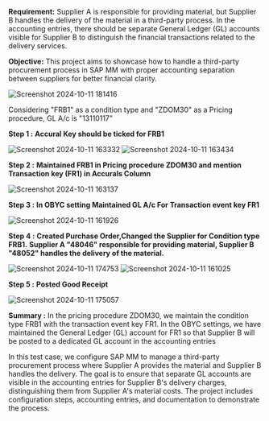 **Requirement:** Supplier A is responsible for providing material, but Supplier B handles the delivery of the material in a third-party process. In the accounting entries, there should be separate General Ledger (GL) accounts visible for Supplier B to distinguish the financial transactions related to the delivery services.

**Objective:** This project aims to showcase how to handle a third-party procurement process in SAP MM with proper accounting separation between suppliers for better financial clarity.

![Screenshot 2024-10-11 181416](https://github.com/user-attachments/assets/0aaa5249-46ea-4a05-9fe5-8f4c9fc12856)

Considering "FRB1" as a condition type and "ZDOM30" as a Pricing procedure, GL A/c is "13110117"


**Step 1 :** **Accural Key should be ticked for FRB1**

![Screenshot 2024-10-11 163332](https://github.com/user-attachments/assets/414d0458-d48c-4a21-885f-f4e2963eccad)
![Screenshot 2024-10-11 163434](https://github.com/user-attachments/assets/f45d66d4-4366-4672-b64f-b165890c86cc)



**Step 2 :** **Maintained FRB1 in Pricing procedure ZDOM30 and mention Transaction key (FR1) in Accurals Column**

![Screenshot 2024-10-11 163137](https://github.com/user-attachments/assets/9ffc90db-b32d-4ffa-a25c-e7ca17d8fd90)



**Step 3 :** **In OBYC setting Maintained GL A/c For Transaction event key FR1**

![Screenshot 2024-10-11 161926](https://github.com/user-attachments/assets/74a222e0-1c48-489b-9574-f8bae1fe001a)



**Step 4 :** **Created Purchase Order,Changed the Supplier for Condition type FRB1.** 
             **Supplier A "48046" responsible for providing material, Supplier B "48052" handles the delivery of the material.**
   
![Screenshot 2024-10-11 174753](https://github.com/user-attachments/assets/18a73289-931b-4864-b105-868dcdc51baf)
![Screenshot 2024-10-11 161025](https://github.com/user-attachments/assets/65ae949e-1136-4dfa-aec2-4374d7eae5cf)



**Step 5 :** **Posted Good Receipt**

![Screenshot 2024-10-11 175057](https://github.com/user-attachments/assets/22b15e1b-2404-4a86-99e6-1265a8bb2c98)


**Summary :** In the pricing procedure ZDOM30, we maintain the condition type FRB1 with the transaction event key FR1. In the OBYC settings, we have maintained the General Ledger (GL) account for FR1 so that Supplier B will be posted to a dedicated GL account in the accounting entries


In this test case, we configure SAP MM to manage a third-party procurement process where Supplier A provides the material and Supplier B handles the delivery. The goal is to ensure that separate GL accounts are visible in the accounting entries for Supplier B's delivery charges, distinguishing them from Supplier A's material costs. The project includes configuration steps, accounting entries, and documentation to demonstrate the process.
